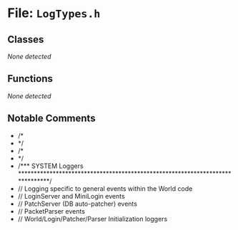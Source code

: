 # File: `LogTypes.h`

## Classes

_None detected_

## Functions

_None detected_

## Notable Comments

- /*
- */
- /*
- */
- /*** SYSTEM Loggers ******************************************************************************/
- // Logging specific to general events within the World code
- // LoginServer and MiniLogin events
- // PatchServer (DB auto-patcher) events
- // PacketParser events
- // World/Login/Patcher/Parser Initialization loggers
